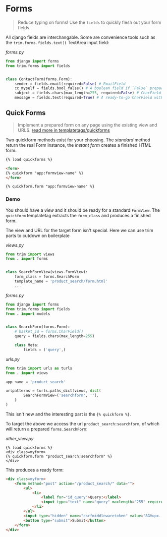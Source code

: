 # Forms

> Reduce typing on forms! Use the `fields` to quickly flesh out your form fields.

All django fields are interchangable. Some are convenience tools such as the `trim.forms.fields.text()` TextArea input field:

_forms.py_
```py
from django import forms
from trim.forms import fields


class ContactForm(forms.Form):
    sender = fields.email(required=False) # EmailField
    cc_myself = fields.bool_false() # A boolean field if `False` prepared
    subject = fields.chars(max_length=255, required=False) # CharField
    message = fields.text(required=True) # A ready-to-go CharField with a TextArea widget
```

## Quick Forms

> Implement a prepared form on any page using the existing view and URLS. [read more in templatetags/quickforms](./templates/tags/quickforms.md)

Two quickform methods exist for your choosing. The _standard_ method return the real Form instance, the _instant form_ creates a finished HTML form.

```html
{% load quickforms %}

<form>
{% quickform "app:formview-name" %}
</form>

{% quickform.form "app:formview-name" %}
```

### Demo

You should have a _view_ and it should be ready for a standard `FormView`. The `quickform` templatetag extracts the `form_class` and produces a finished form.

The view and URL for the target form isn't special. Here we can use trim parts to cutdown on boilerplate

_views.py_
```py
from trim import views
from . import forms


class SearchFormView(views.FormView):
    form_class = forms.SearchForm
    template_name = 'product_search/form.html'
    ...
```

_forms.py_
```py
from django import forms
from trim.forms import fields
from . import models


class SearchForm(forms.Form):
    # basket_id = forms.CharField()
    query = fields.chars(max_length=255)

    class Meta:
        fields = ('query',)
```

_urls.py_
```py
from trim import urls as turls
from . import views

app_name = 'product_search'

urlpatterns = turls.paths_dict(views, dict(
        SearchFormView=('searchform', ''),
    )
)
```

This isn't new and the interesting part is the `{% quickform %}`.

To target the above we access the url `product_search:searchform`, of which will return a prepared `forms.SearchForm`:

_other_view.py_
```jinja2
{% load quickforms %}
<div class=myform>
{% quickform.form "product_search:searchform" %}
</div>
```

This produces a ready form:

```html
<div class=myform>
    <form method="post" action="/product_search/" data="">
        <ul>
            <li>
                <label for="id_query">Query:</label>
                <input type="text" name="query" maxlength="255" required="" id="id_query">
            </li>
        </ul>
        <input type="hidden" name="csrfmiddlewaretoken" value="8GVupx...tjwkcxD">
        <button type="submit">Submit</button>
    </form>
</div>
```
